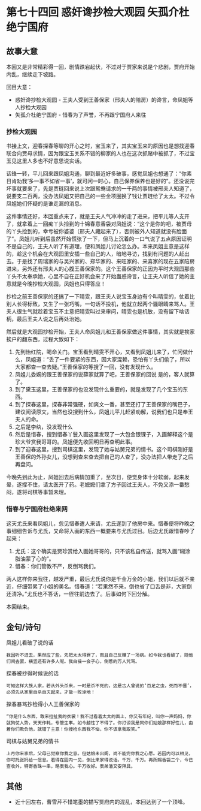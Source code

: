 # 第七十四回 惑奸谗抄检大观园 矢孤介杜绝宁国府

## 故事大意

本回又是非常精彩得一回，剧情跌宕起伏，不过对于贾家来说是个悲剧，贾府开始内乱，继续走下坡路。

回目大意：

* 惑奸谗抄检大观园 - 王夫人受到王善保家（邢夫人的陪房）的谗言，命凤姐等人抄检大观园
* 矢孤介杜绝宁国府 - 惜春为了声誉，不再跟宁国府人来往

### 抄检大观园

书接上文，迎春探春等聊的开心之时，宝玉来了，其实宝玉来的原因也是想找迎春联合向贾母求情，因为跟宝玉关系不错的柳家的人也在这次抓赌中被抓了，不过宝玉见这里人多也不好意思说实话。

话锋一转，平儿回来跟凤姐沟通，聊到最近好多破事，感觉凤姐也想通了：“你素日肯劝我‘多一事不如省一事’，就可闲一时心，自己保养保养也是好的”。还没说完坏事就要来了，先是贾琏回来说上次跟鸳鸯请求的一千两的事情被邢夫人知道了，说要支二百两，没办法凤姐又把自己的一些金项圈换了钱让贾琏给了太太。不过令凤姐她们怀疑的是谁走漏的消息。

这件事情还好，本回重点来了，就是王夫人气冲冲的走了进来，把平儿等人支开了，就拿着上一回痴丫头捡到的十锦春意香袋对凤姐说：“这个是你的吧，被贾母的丫头捡到的，幸亏被你婆婆（邢夫人藏起来了），否则被外人知道就没有脸面了”。凤姐儿听到后虽然开始慌张了一下，但马上沉着的一口气说了五点原因证明不是自己的，王夫人听了有道理，便和凤姐儿讨论怎么办。本来凤姐主意是这样的，趁这个机会在大观园里安插一些自己的人，暗地寻访，找到有问题的人赶出去。于是找了周瑞家的与吴兴家的、郑华家的、来旺家的、来喜家的现在五家陪房进来，另外还有邢夫人的心腹王善保家的。这个王善保家的正因为平时大观园那些丫头不太奉承她，心里不自在正好机会来了开始蛊惑谗言，让王夫人听信了她的主意就是今晚抄检大观园，凤姐也只得答应！

抄检之前王善保家的还搞了一下晴雯，跟王夫人说宝玉身边有个叫晴雯的，仗着比别人长得标致，又生了一张巧嘴，一句话不投机，他就立起两个骚眼睛来骂人。王夫人很生气就趁着宝玉不主意把晴雯叫过来审问，晴雯也是机敏，没有留下啥话柄，最后王夫人说之后再处治她。

然后就是大观园抄检开始，王夫人命凤姐儿和王善保家做这件事情，其实就是挨家挨户的翻东西，过程大致如下：

1. 先到怡红院，喝命关门。宝玉看到晴雯不开心，又看到凤姐儿来了，忙问做什么，凤姐道：“丢了一件要紧的东西，因大家混赖，恐怕有丫头们偷了，所以大家都查一查去疑。”王善保家的等搜了一回，没有发现什么。
2. 凤姐儿委婉的跟王善保家的说薛家就算了吧，王善保家的回说 是的，客人就算了。
3. 到了黛玉这里，王善保家的也没发现什么重要的，就是发现了几个宝玉的东西。
4. 到了探春这里，探春非常强硬，如爽文一番，甚至还打了王善保家的嘴巴子，建议阅读原文，当然也没搜到什么，凤姐儿平儿赶紧劝解，说我们也只是奉王夫人的命。
5. 之后是李纨，没发现什么
6. 然后是惜春，搜到惜春丫鬟入画这里发现了一大包金银锞子，入画解释这个是珍大爷赏我哥哥的。凤姐便先收回明日再查明此事。
7. 到了迎春这里，搜到司棋这里，发现了她与姑舅兄弟的情书。这个司棋刚好是王善保的外孙女儿，没想到查来查去把自己的人查了，没办法把人带走了之后再盘问。

今晚先到此为止，凤姐回去后病情加重了，至次日，便觉身体十分软弱，起来发晕，遂撑不住，请太医开了药。老嬷嬷们拿了方子回过王夫人，不免又添一番愁闷，遂将司棋等事暂未理。

### 惜春与宁国府杜绝来网

这天尤氏来看凤姐儿，忽见惜春遣人来请，尤氏遂到了他房中来。惜春便将昨晚之事细细告诉与尤氏，又命将入画的东西一概要来与尤氏过目。后边尤氏跟惜春吵了起来：

1. 尤氏：这个确实是贾珍赏给入画她哥哥的，只不该私自传送，就骂入画“糊涂脂油蒙了心的”。
2. 惜春：你们管教不严，反倒骂我们。

两人这样你来我往，越发严重，最后尤氏说你是千金万金的小姐，我们以后就不亲近，仔细带累了小姐的美名。惜春道：“若果然不来，倒也省了口舌是非，大家倒还清净。”尤氏也不答话，一径往前边去了。后事如何下回分解。

本回结束。

## 金句/诗句

凤姐儿看破了说的话

```shell
我因听不进去，果然应了些，先把太太得罪了，而且自己反赚了一场病。如今我也看破了，随他们闹去罢，横竖还有许多人呢。我白操一会子心，倒惹的万人咒骂。
```

探春被抄得时候说的话

```shell
可知这样大族人家，若从外头杀来，一时是杀不死的，这是古人曾说的‘百足之虫，死而不僵’，必须先从家里自杀自灭起来，才能一败涂地！
```

探春暴骂抄检得小人王善保家的

```shell
“你是什么东西，敢来拉扯我的衣裳！我不过看着太太的面上，你又有年纪，叫你一声妈妈，你就狗仗人势，天天作耗，专管生事。如今越性了不得了。你打谅我是同你们姑娘那样好性儿，由着你们欺负他，就错了主意！你搜检东西我不恼，你不该拿我取笑。”
```

司棋与姑舅兄弟的情书

```shell
上月你来家后，父母已觉察你我之意。但姑娘未出阁，尚不能完你我之心愿。若园内可以相见，你可托张妈给一信息。若得在园内一见，倒比来家得说话。千万，千万。再所赐香袋二个，今已查收外，特寄香珠一串，略表我心。千万收好。表弟潘又安拜具。
```

## 其他

* 近十回左右，曹雪芹不惜笔墨的描写贾府内的混乱，本回达到了一个顶峰。
